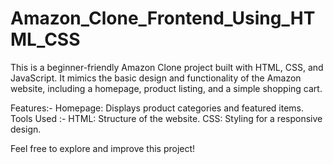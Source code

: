 # Amazon_Clone_Frontend_Using_HTML_CSS



This is a beginner-friendly Amazon Clone project built with HTML, CSS, and JavaScript. It mimics the basic design and functionality of the Amazon website, including a homepage, product listing, and a simple shopping cart.

Features:-
Homepage: Displays product categories and featured items.
Tools Used :-
HTML: Structure of the website.
CSS: Styling for a responsive design.


Feel free to explore and improve this project!
